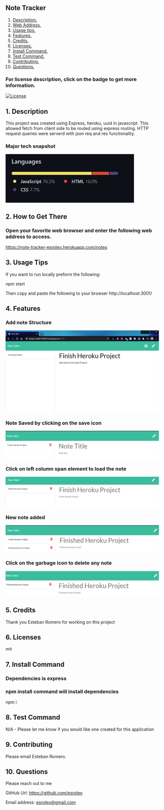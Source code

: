 

## Note Tracker

1. [ Description. ](#desc)
2. [ Web Address. ](#web-address)
3. [ Usage tips. ](#usage)
4. [ Features. ](#features)
5. [ Credits. ](#credits)
6. [ Licenses. ](#licenses)
7. [ Install Command. ](#commandInstall)
8. [ Test Command. ](#commandTest)
9. [ Contributing. ](#contributing)
9. [ Questions. ](#questions)

### For license description, click on the badge to get more information.
[![License](https://img.shields.io/badge/License-MIT%20-blue.svg)](https://opensource.org/licenses/mit)

<a name="desc"></a>
## 1. Description

This project was created using Express, heroku, uuid in javascript. This allowed fetch from client side to be routed using express routing.
HTTP request queries were serverd with json req and res functionality.

### Major tech snapshot

![tech](./public/assets/images/technologies-used.JPG?raw=true "technologies-used.JPG")

<a name="web-address"></a>
## 2. How to Get There

### Open your favorite web browser and enter the following web address to access.

https://note-tracker-esroleo.herokuapp.com/notes

<a name="usage"></a>
## 3. Usage Tips

If you want to run locally preform the following:

npm start

Then copy and paste the following to your browser http://localhost:3001/

<a name="features"></a>
## 4. Features

### Add note Structure
![step](./public/assets/images/note-to-be-added-1.JPG?raw=true "note-to-be-added-1.JPG")

### Note Saved by clicking on the save icon
![step](./public/assets/images/note-to-be-added-1-left-column.JPG?raw=true "note-to-be-added-1-left-column.JPG")

### Click on left column span element to load the note
![step](./public/assets/images/note-to-be-added-1-left-column-clicked.JPG?raw=true "note-to-be-added-1-left-column-clicked.JPG")

### New note added
![step](./public/assets/images/note-to-be-added-2-left-column-clicked.JPG?raw=true "note-to-be-added-2-left-column-clicked.JPG")

### Click on the garbage icon to delete any note
![step](./public/assets/images/note-to-be-added-1-deleted.JPG?raw=true "note-to-be-added-1-deleted.JPG")


<a name="credits"></a>
## 5. Credits

Thank you Esteban Romero for working on this project

<a name="licenses"></a>
## 6. Licenses

mit

<a name="commandInstall"></a>
## 7. Install Command

### Dependencies is express 
### npm install command will install dependencies

npm i

<a name="commandTest"></a>
## 8. Test Command

N/A - Please let me know if you would like one created for this application

<a name="contributing"></a>
## 9. Contributing

Please email Esteban Romero.

<a name="questions"></a>
## 10. Questions

Please reach out to me

GitHub Url: https://github.com/esroleo

Email address: esroleo@gmail.com

